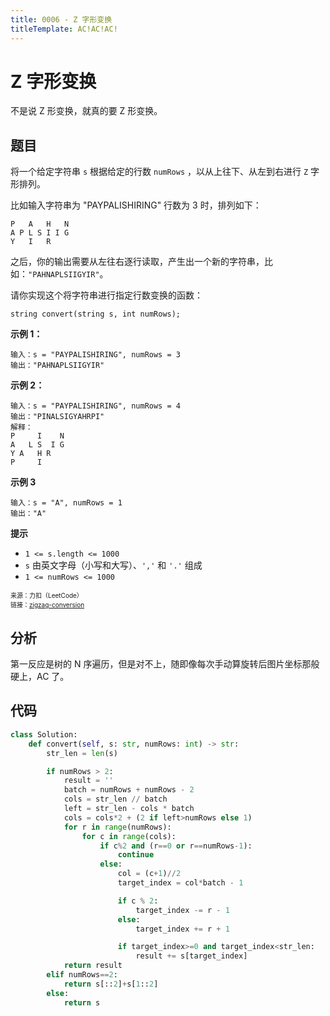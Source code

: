 ```yaml
---
title: 0006 - Z 字形变换
titleTemplate: AC!AC!AC!
---
```


# Z 字形变换

不是说 Z 形变换，就真的要 Z 形变换。

## 题目

将一个给定字符串 `s` 根据给定的行数 `numRows` ，以从上往下、从左到右进行 `Z` 字形排列。

比如输入字符串为 "PAYPALISHIRING" 行数为 3 时，排列如下：

```
P   A   H   N
A P L S I I G
Y   I   R
```

之后，你的输出需要从左往右逐行读取，产生出一个新的字符串，比如：`"PAHNAPLSIIGYIR"`。

请你实现这个将字符串进行指定行数变换的函数：

```
string convert(string s, int numRows);
```

**示例 1：**

```
输入：s = "PAYPALISHIRING", numRows = 3
输出："PAHNAPLSIIGYIR"
```

**示例 2：**

```
输入：s = "PAYPALISHIRING", numRows = 4
输出："PINALSIGYAHRPI"
解释：
P     I    N
A   L S  I G
Y A   H R
P     I
```

**示例 3**

```
输入：s = "A", numRows = 1
输出："A"
```

**提示**

- `1 <= s.length <= 1000`
- `s` 由英文字母（小写和大写）、`','` 和 `'.'` 组成
- `1 <= numRows <= 1000`

<font size=1>

来源：力扣（LeetCode）<br>
链接：[zigzag-conversion](https://leetcode.cn/problems/zigzag-conversion)

</font>

## 分析

第一反应是树的 N 序遍历，但是对不上，随即像每次手动算旋转后图片坐标那般硬上，AC 了。

## 代码

```python
class Solution:
    def convert(self, s: str, numRows: int) -> str:
        str_len = len(s)

        if numRows > 2:
            result = ''
            batch = numRows + numRows - 2
            cols = str_len // batch
            left = str_len - cols * batch
            cols = cols*2 + (2 if left>numRows else 1)
            for r in range(numRows):
                for c in range(cols):
                    if c%2 and (r==0 or r==numRows-1):
                        continue
                    else:
                        col = (c+1)//2
                        target_index = col*batch - 1

                        if c % 2:
                            target_index -= r - 1
                        else:
                            target_index += r + 1

                        if target_index>=0 and target_index<str_len:
                            result += s[target_index]
            return result
        elif numRows==2:
            return s[::2]+s[1::2]
        else:
            return s
```
